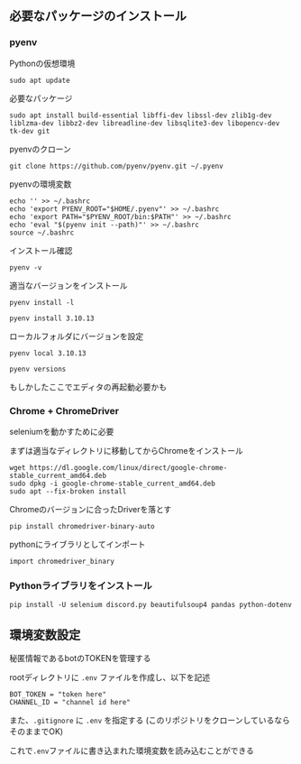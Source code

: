## 必要なパッケージのインストール
### pyenv
Pythonの仮想環境

`sudo apt update`

必要なパッケージ

`sudo apt install build-essential libffi-dev libssl-dev zlib1g-dev liblzma-dev libbz2-dev libreadline-dev libsqlite3-dev libopencv-dev tk-dev git`

pyenvのクローン

`git clone https://github.com/pyenv/pyenv.git ~/.pyenv`

pyenvの環境変数

```terminal
echo '' >> ~/.bashrc
echo 'export PYENV_ROOT="$HOME/.pyenv"' >> ~/.bashrc
echo 'export PATH="$PYENV_ROOT/bin:$PATH"' >> ~/.bashrc
echo 'eval "$(pyenv init --path)"' >> ~/.bashrc
source ~/.bashrc
```

インストール確認

`pyenv -v`

適当なバージョンをインストール

`pyenv install -l`

`pyenv install 3.10.13`

ローカルフォルダにバージョンを設定

`pyenv local 3.10.13`

`pyenv versions`

もしかしたここでエディタの再起動必要かも

### Chrome + ChromeDriver
seleniumを動かすために必要

まずは適当なディレクトリに移動してからChromeをインストール

```terminal
wget https://dl.google.com/linux/direct/google-chrome-stable_current_amd64.deb
sudo dpkg -i google-chrome-stable_current_amd64.deb
sudo apt --fix-broken install
```

Chromeのバージョンに合ったDriverを落とす

```
pip install chromedriver-binary-auto
```

pythonにライブラリとしてインポート

`import chromedriver_binary`

<!-- ダウンロードしたものを解凍して/usr/local/binに移動

```
unzip chromedriver_linux64.zip
sudo mv chromedriver /usr/local/bin
sudo chmod +x /usr/local/bin/chromedriver
```

インストール確認

`chromedriver --version` -->


### Pythonライブラリをインストール
`pip install -U selenium discord.py beautifulsoup4 pandas python-dotenv`

## 環境変数設定
秘匿情報であるbotのTOKENを管理する

rootディレクトリに `.env` ファイルを作成し、以下を記述
```
BOT_TOKEN = "token here"
CHANNEL_ID = "channel id here"
```
また、`.gitignore` に `.env` を指定する (このリポジトリをクローンしているならそのままでOK)

これで`.env`ファイルに書き込まれた環境変数を読み込むことができる
